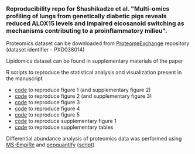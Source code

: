 ### Reproducibility repo for Shashikadze et al. "Multi-omics profiling of lungs from genetically diabetic pigs reveals reduced ALOX15 levels and impaired eicosanoid switching as mechanisms contributing to a proinflammatory milieu".

Proteomics dataset can be downloaded from [ProteomeExchange](http://www.proteomexchange.org/) repository (dataset identifier - PXD038014)

Lipidomics dataset can be found in supplementary materials of the paper

R scripts to reproduce the statistical analysis and visualization present in the manuscript
* [code](https://github.com/bshashikadze/diabetes-lung-omics-paper/blob/main/proteomics%20bioinformatics/proteomics%20bioinformatics.Rmd) to reproduce figure 1 (and supplementary figure 2)
* [code]([https://github.com/bshashikadze/diabetes-lung-omics-paper/blob/main/Quantitative%20histomorphological%20analyses/Quantitative-histomorphology.md](https://github.com/bshashikadze/diabetes-lung-omics-paper/blob/main/Quantitative%20histomorphological%20analyses/Quantitative%20histomorphology.Rmd)) to reproduce figure 2 (and supplementary figure 3)
* [code]([https://github.com/bshashikadze/diabetes-lung-omics-paper/blob/main/correlation%20heatmap%20and%20network%20lipid/lipidomics_correlation.md](https://github.com/bshashikadze/diabetes-lung-omics-paper/blob/main/correlation%20heatmap%20and%20network%20lipid/lipidomics_correlation.Rmd)) to reproduce figure 3
* [code]([https://github.com/bshashikadze/diabetes-lung-omics-paper/tree/main/lipidomics%20bioinformatics](https://github.com/bshashikadze/diabetes-lung-omics-paper/blob/main/lipidomics%20bioinformatics/lipidomics%20bioinformatics.Rmd))  to reproduce figure 4
* [code]([https://github.com/bshashikadze/diabetes-lung-omics-paper/tree/main/multiomics%20coinertia](https://github.com/bshashikadze/diabetes-lung-omics-paper/blob/main/multiomics%20coinertia/CIA.Rmd))  to reproduce figure 5
* [code]([https://github.com/bshashikadze/diabetes-lung-omics-paper/blob/main/correlation%20SLRPs/scatter-plot-of-SLRPs.md](https://github.com/bshashikadze/diabetes-lung-omics-paper/blob/main/correlation%20SLRPs/scatter%20plot%20of%20SLRPs.Rmd))  to reproduce supplementary figure 1
* [code]([https://github.com/bshashikadze/diabetes-lung-omics-paper/blob/main/prep%20suppl%20tables/suppl_tables.md](https://github.com/bshashikadze/diabetes-lung-omics-paper/blob/main/prep%20suppl%20tables/suppl_tables.Rmd))  to reproduce supplementary tables

Differential abundance analysis of proteomics data was performed using [MS-EmpiRe](https://github.com/zimmerlab/MS-EmpiRe) and [pepquantify](https://github.com/bshashikadze/pepquantify) ([script](https://github.com/bshashikadze/diabetes-lung-omics-paper/blob/main/DIA%20quant%20with%20MS-EmpiRe/DIA_NN_output_quant_with_MS_EmpiRe.Rmd))
